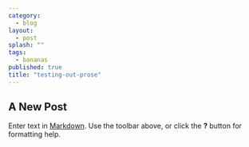 ```yaml
---
category: 
  - blog
layout: 
  - post
splash: ""
tags: 
  - bananas
published: true
title: "testing-out-prose"
---
```


## A New Post

Enter text in [Markdown](http://daringfireball.net/projects/markdown/). Use the toolbar above, or click the **?** button for formatting help.
